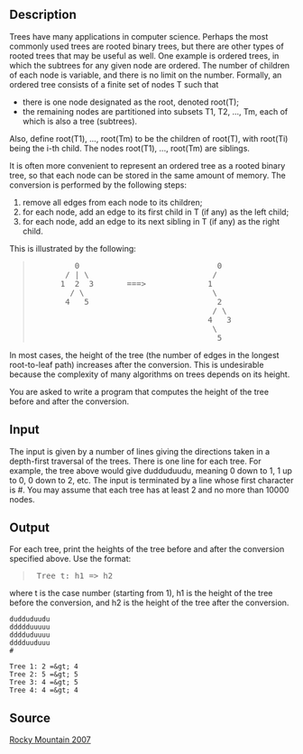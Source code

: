 <h2>Description</h2><p>Trees have many applications in computer science. Perhaps the most commonly used trees are rooted binary trees, but there are other types of rooted trees that may be useful as well. One example is ordered trees, in which the subtrees for any given node are ordered. The number of children of each node is variable, and there is no limit on the number. Formally, an ordered tree consists of a finite set of nodes T such that  </p><ul> <li> there is one node designated as the root, denoted root(T);<br></li>  <li> the remaining nodes are partitioned into subsets T1, T2, ..., Tm, each of which is also a tree (subtrees).</li> </ul><p>  Also, define root(T1), ..., root(Tm) to be the children of root(T), with root(Ti) being the i-th child. The nodes root(T1), ..., root(Tm) are siblings.</p><p></p><p>  </p><p>It is often more convenient to represent an ordered tree as a rooted binary tree, so that each node can be stored in the same amount of memory. The conversion is performed by the following steps:</p><p>  </p><ol> <li>remove all edges from each node to its children;</li> <li>for each node, add an edge to its first child in T (if any) as the left child;</li> <li>for each node, add an edge to its next sibling in T (if any) as the right child.</li>  </ol><p>  </p><p>This is illustrated by the following:</p><blockquote><font face="Courier New"><pre>         0                             0<br>       / | \                          /<br>      1  2  3       ===&gt;             1<br>        / \                           \<br>       4   5                           2<br>                                      / \<br>                                     4   3<br>                                      \<br>                                       5</pre></font></blockquote><p>In most cases, the height of the tree (the number of edges in the longest root-to-leaf path) increases after the conversion. This is undesirable because the complexity of many algorithms on trees depends on its height.</p><p>  </p><p>You are asked to write a program that computes the height of the tree before and after the conversion.</p><h2>Input</h2><p>The input is given by a number of lines giving the directions taken in a depth-first traversal of the trees. There is one line for each tree. For example, the tree above would give dudduduudu, meaning 0 down to 1, 1 up to 0, 0 down to 2, etc. The input is terminated by a line whose first character is #. You may assume that each tree has at least 2 and no more than 10000 nodes.</p><h2>Output</h2><p>For each tree, print the heights of the tree before and after the conversion specified above.  Use the format: </p><blockquote><pre> Tree t: h1 =&gt; h2 </pre></blockquote><p> where t is the case number (starting from 1), h1 is the height of the tree before the conversion, and h2 is the height of the tree after the conversion.</p><p></p><pre><code class="language-input1">dudduduudu
ddddduuuuu
dddduduuuu
dddduuduuu
#</code></pre><pre><code class="language-output1">Tree 1: 2 =&amp;gt; 4
Tree 2: 5 =&amp;gt; 5
Tree 3: 4 =&amp;gt; 5
Tree 4: 4 =&amp;gt; 4</code></pre><h2>Source</h2><a href="searchproblem?field=source&amp;key=Rocky+Mountain+2007">Rocky Mountain 2007</a>